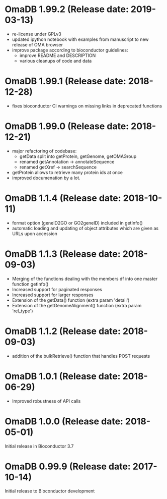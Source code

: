 # OmaDB 1.99.2 (Release date: 2019-03-13)
- re-license under GPLv3
- updated ipython notebook with examples from manuscript to new release of OMA browser
- improve package according to bioconductor guidelines:
  - improve README and DESCRIPTION
  - various cleanups of code and data

# OmaDB 1.99.1 (Release date: 2018-12-28)
- fixes bioconductor CI warnings on missing links in deprecated functions

# OmaDB 1.99.0 (Release date: 2018-12-21)
- major refactoring of codebase:
  - getData split into getProtein, getGenome, getOMAGroup
  - renamed getAnnotation -> annotateSequence
  - renamed getXref -> searchSequence
- getProtein allows to retrieve many protein ids at once
- improved documenation by a lot.

# OmaDB 1.1.4 (Release date: 2018-10-11)
- format option (geneID2GO or GO2geneID) included in getInfo()
- automatic loading and updating of object attributes which are given as URLs upon accession 

# OmaDB 1.1.3 (Release date: 2018-09-03)
- Merging of the functions dealing with the members df into one master function getInfo()
- Increased support for paginated responses
- Increased support for larger responses
- Extension of the getData() function (extra param 'detail')
- Extension of the getGenomeAlignment() function (extra param 'rel_type')

# OmaDB 1.1.2 (Release date: 2018-09-03)
- addition of the bulkRetrieve() function that handles POST requests

# OmaDB 1.0.1 (Release date: 2018-06-29)
- Improved robustness of API calls

# OmaDB 1.0.0 (Release date: 2018-05-01)
Initial release in Bioconductor 3.7

# OmaDB 0.99.9 (Release date: 2017-10-14)
Initial release to Bioconductor development
